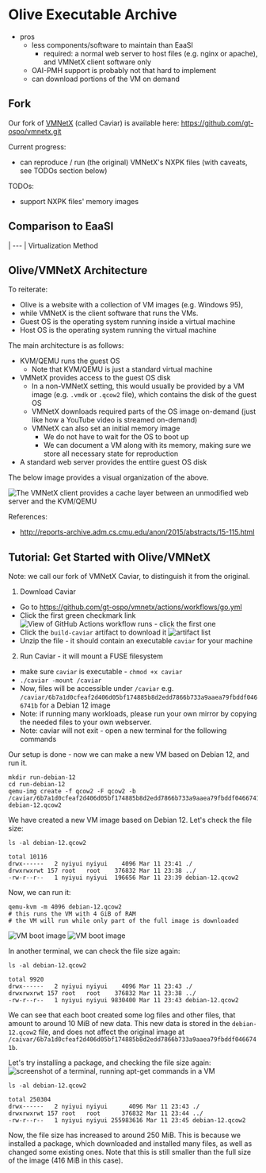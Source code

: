 # Olive Executable Archive

- pros
  - less components/software to maintain than EaaSI
    - required: a normal web server to host files (e.g. nginx or apache), and VMNetX client software only
  - OAI-PMH support is probably not that hard to implement
  - can download portions of the VM on demand

## Fork

Our fork of [VMNetX](https://github.com/cmusatyalab/vmnetx.git) (called Caviar) is available here: https://github.com/gt-ospo/vmnetx.git

Current progress:
- can reproduce / run (the original) VMNetX's NXPK files (with caveats, see TODOs section below)

TODOs:
- support NXPK files' memory images

## Comparison to EaaSI

| --- 
| Virtualization Method

## Olive/VMNetX Architecture

To reiterate:
- Olive is a website with a collection of VM images (e.g. Windows 95),
- while VMNetX is the client software that runs the VMs.
- Guest OS is the operating system running inside a virtual machine
- Host OS is the operating system running the virtual machine

The main architecture is as follows:
- KVM/QEMU runs the guest OS
  - Note that KVM/QEMU is just a standard virtual machine
- VMNetX provides access to the guest OS disk
  - In a non-VMNetX setting, this would usually be provided by a VM image (e.g. `.vmdk` or `.qcow2` file), which contains the disk of the guest OS
  - VMNetX downloads required parts of the OS image on-demand (just like how a YouTube video is streamed on-demand)
  - VMNetX can also set an initial memory image
    - We do not have to wait for the OS to boot up
    - We can document a VM along with its memory, making sure we store all necessary state for reproduction
- A standard web server provides the enttire guest OS disk

The below image provides a visual organization of the above.

![The VMNetX client provides a cache layer between an unmodified web server and the KVM/QEMU ](../tutorial_images/olive/architecture.png)

References:
- http://reports-archive.adm.cs.cmu.edu/anon/2015/abstracts/15-115.html

## Tutorial: Get Started with Olive/VMNetX

Note: we call our fork of VMNetX Caviar, to distinguish it from the original.

1. Download Caviar
  - Go to https://github.com/gt-ospo/vmnetx/actions/workflows/go.yml
  - Click the first green checkmark link ![View of GitHub Actions workflow runs - click the first one](../tutorial_images/olive/caviar-workflows.png)
  - Click the `build-caviar` artifact to download it
  ![artifact list](../tutorial_images/olive/caviar-artifacts.png)
  - Unzip the file - it should contain an executable `caviar` for your machine
2. Run Caviar - it will mount a FUSE filesystem
  - make sure `caviar` is executable - `chmod +x caviar`
  - `./caviar -mount /caviar`
  - Now, files will be accessible under `/caviar` e.g. `/caviar/6b7a1d0cfeaf2d406d05bf174885b8d2edd7866b733a9aaea79fbddf0466741b` for a Debian 12 image
  - Note: if running many workloads, please run your own mirror by copying the needed files to your own webserver.
  - Note: caviar will not exit - open a new terminal for the following commands

Our setup is done - now we can make a new VM based on Debian 12, and run it.

```
mkdir run-debian-12
cd run-debian-12
qemu-img create -f qcow2 -F qcow2 -b /caviar/6b7a1d0cfeaf2d406d05bf174885b8d2edd7866b733a9aaea79fbddf0466741b debian-12.qcow2
```

We have created a new VM image based on Debian 12. Let's check the file size:

`ls -al debian-12.qcow2`
```
total 10116
drwx------   2 nyiyui nyiyui    4096 Mar 11 23:41 ./
drwxrwxrwt 157 root   root    376832 Mar 11 23:38 ../
-rw-r--r--   1 nyiyui nyiyui  196656 Mar 11 23:39 debian-12.qcow2
```

Now, we can run it:

```
qemu-kvm -m 4096 debian-12.qcow2
# this runs the VM with 4 GiB of RAM
# the VM will run while only part of the full image is downloaded
```

![VM boot image](../tutorial_images/olive/caviar-debian12-grub.png)
![VM boot image](../tutorial_images/olive/caviar-debian12-home.png)

In another terminal, we can check the file size again:

`ls -al debian-12.qcow2`
```
total 9920
drwx------   2 nyiyui nyiyui    4096 Mar 11 23:43 ./
drwxrwxrwt 157 root   root    376832 Mar 11 23:38 ../
-rw-r--r--   1 nyiyui nyiyui 9830400 Mar 11 23:43 debian-12.qcow2
```

We can see that each boot created some log files and other files, that amount to around 10 MiB of new data.
This new data is stored in the `debian-12.qcow2` file, and does not affect the original image at `/caivar/6b7a1d0cfeaf2d406d05bf174885b8d2edd7866b733a9aaea79fbddf0466741b`.

Let's try installing a package, and checking the file size again:
![screenshot of a terminal, running apt-get commands in a VM](../tutorial_images/olive/caviar-debian12-install.png)

`ls -al debian-12.qcow2`
```
total 250304
drwx------   2 nyiyui nyiyui      4096 Mar 11 23:43 ./
drwxrwxrwt 157 root   root      376832 Mar 11 23:44 ../
-rw-r--r--   1 nyiyui nyiyui 255983616 Mar 11 23:45 debian-12.qcow2
```

Now, the file size has increased to around 250 MiB.
This is because we installed a package, which downloaded and installed many files, as well as changed some existing ones.
Note that this is still smaller than the full size of the image (416 MiB in this case).
